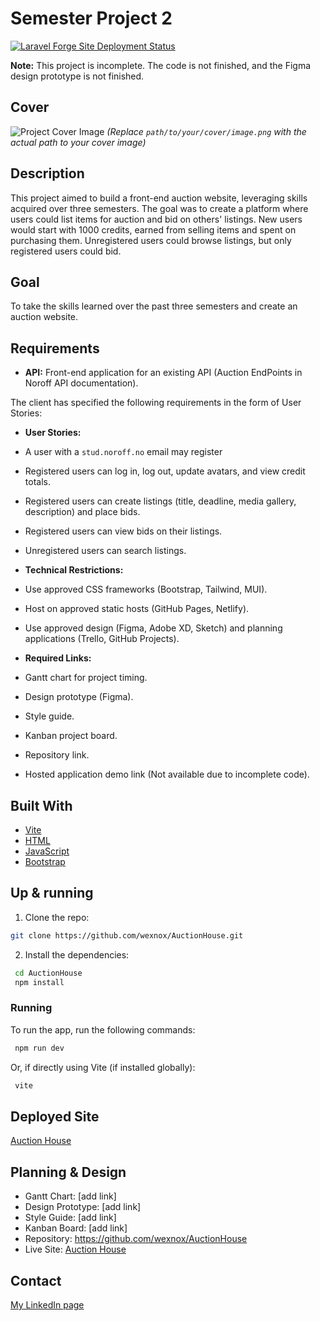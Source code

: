 # Semester Project 2

[![Laravel Forge Site Deployment Status](https://img.shields.io/endpoint?url=https%3A%2F%2Fforge.laravel.com%2Fsite-badges%2F9b30fe25-6e15-4057-b7bb-d08c681145b2%3Fdate%3D1%26label%3D1%26commit%3D1&style=plastic)](https://forge.laravel.com/servers/513382/sites/2587689)

**Note:** This project is incomplete. The code is not finished, and the Figma design prototype is not finished.

## Cover

![Project Cover Image](path/to/your/cover/image.png)  *(Replace `path/to/your/cover/image.png` with the actual path to
your cover image)*

## Description

This project aimed to build a front-end auction website, leveraging skills acquired over three semesters. The goal was
to create a platform where users could list items for auction and bid on others' listings. New users would start with
1000 credits, earned from selling items and spent on purchasing them. Unregistered users could browse listings, but only
registered users could bid.

## Goal

To take the skills learned over the past three semesters and create an auction website.

## Requirements

* **API:** Front-end application for an existing API (Auction EndPoints in Noroff API documentation).

The client has specified the following requirements in the form of User Stories:

* **User Stories:**
* A user with a `stud.noroff.no` email may register
* Registered users can log in, log out, update avatars, and view credit totals.
* Registered users can create listings (title, deadline, media gallery, description) and place bids.
* Registered users can view bids on their listings.
* Unregistered users can search listings.

* **Technical Restrictions:**
* Use approved CSS frameworks (Bootstrap, Tailwind, MUI).
* Host on approved static hosts (GitHub Pages, Netlify).
* Use approved design (Figma, Adobe XD, Sketch) and planning applications (Trello, GitHub Projects).

* **Required Links:**
* Gantt chart for project timing.
* Design prototype (Figma).
* Style guide.
* Kanban project board.
* Repository link.
* Hosted application demo link (Not available due to incomplete code).

## Built With

* [Vite](https://vitejs.dev)
* [HTML](https://en.wikipedia.org/wiki/HTML)
* [JavaScript](https://developer.mozilla.org/en-US/docs/Web/JavaScript)
* [Bootstrap](hhttps://getbootstrap.com/)

## Up & running

1. Clone the repo:

```bash
git clone https://github.com/wexnox/AuctionHouse.git
```

2. Install the dependencies:

```bash
 cd AuctionHouse
 npm install
```

### Running

To run the app, run the following commands:

```bash
 npm run dev
```

Or, if directly using Vite (if installed globally):

```bash
 vite
```

## Deployed Site

[Auction House](http://ah.wexox.no)

## Planning & Design

- Gantt Chart: [add link]
- Design Prototype: [add link]
- Style Guide: [add link]
- Kanban Board: [add link]
- Repository: https://github.com/wexnox/AuctionHouse
- Live Site: [Auction House](http://ah.wexox.no)

## Contact

[My LinkedIn page](www.linkedin.com)
